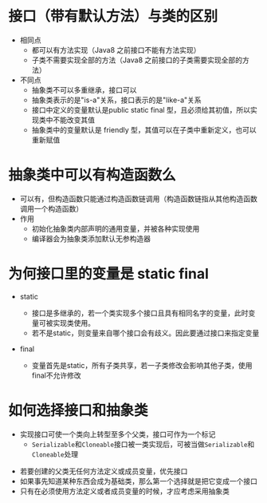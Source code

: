 # 接口（带有默认方法）与类的区别

* 相同点
  * 都可以有方法实现（Java8 之前接口不能有方法实现）
  * 子类不需要实现全部的方法（Java8 之前接口的子类需要实现全部的方法）
* 不同点
  * 抽象类不可以多重继承，接口可以
  * 抽象类表示的是"is-a"关系，接口表示的是"like-a"关系
  * 接口中定义的变量默认是public static final 型，且必须给其初值，所以实现类中不能改变其值
  * 抽象类中的变量默认是 friendly 型，其值可以在子类中重新定义，也可以重新赋值

# 抽象类中可以有构造函数么

* 可以有，但构造函数只能通过构造函数链调用（构造函数链指从其他构造函数调用一个构造函数）
* 作用
  * 初始化抽象类内部声明的通用变量，并被各种实现使用
  * 编译器会为抽象类添加默认无参构造器

# 为何接口里的变量是 static final 

* static
  * 接口是多继承的，若一个类实现多个接口且具有相同名字的变量，此时变量可被实现类使用。
  * 若不是static，则变量来自哪个接口会有歧义。因此要通过接口来指定变量

* final
  * 变量首先是static，所有子类共享，若一子类修改会影响其他子类，使用final不允许修改

# 如何选择接口和抽象类

* 实现接口可使一个类向上转型至多个父类，接口可作为一个标记
  * `Serializable`和`Cloneable`接口被一类实现后，可被当做`Serializable`和`Cloneable`处理

- 若要创建的父类无任何方法定义或成员变量，优先接口
- 如果事先知道某种东西会成为基础类，那么第一个选择就是把它变成一个接口
- 只有在必须使用方法定义或者成员变量的时候，才应考虑采用抽象类













